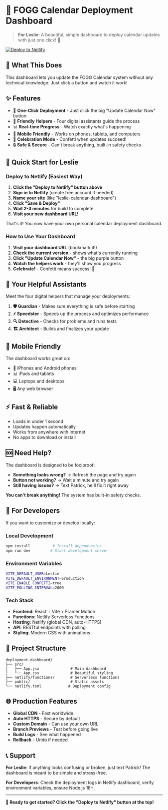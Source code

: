 # 📅 FOGG Calendar Deployment Dashboard

> **For Leslie**: A beautiful, simple dashboard to deploy calendar updates with just one click! 🚀

[![Deploy to Netlify](https://www.netlify.com/img/deploy/button.svg)](https://app.netlify.com/start/deploy?repository=https://github.com/candlefish-ai/fogg-calendar-dashboard)

## 🎯 What This Does

This dashboard lets you update the FOGG Calendar system without any technical knowledge. Just click a button and watch it work!

## ✨ Features

- 🚀 **One-Click Deployment** - Just click the big "Update Calendar Now" button
- 👥 **Friendly Helpers** - Four digital assistants guide the process
- 📊 **Real-time Progress** - Watch exactly what's happening
- 📱 **Mobile Friendly** - Works on phones, tablets, and computers
- 🎉 **Celebration Mode** - Confetti when updates succeed!
- 🔒 **Safe & Secure** - Can't break anything, built-in safety checks

## 🚀 Quick Start for Leslie

### Deploy to Netlify (Easiest Way)

1. **Click the "Deploy to Netlify" button above**
2. **Sign in to Netlify** (create free account if needed)
3. **Name your site** (like "leslie-calendar-dashboard")
4. **Click "Save & Deploy"**
5. **Wait 2-3 minutes** for build to complete
6. **Visit your new dashboard URL!**

That's it! You now have your own personal calendar deployment dashboard.

### How to Use Your Dashboard

1. **Visit your dashboard URL** (bookmark it!)
2. **Check the current version** - shows what's currently running
3. **Click "Update Calendar Now"** - the big purple button
4. **Watch the helpers work** - they'll show you progress
5. **Celebrate!** - Confetti means success! 🎉

## 🤖 Your Helpful Assistants

Meet the four digital helpers that manage your deployments:

1. **🛡️ Guardian** - Makes sure everything is safe before starting
2. **⚡ Speedster** - Speeds up the process and optimizes performance
3. **🔍 Detective** - Checks for problems and runs tests
4. **🏗️ Architect** - Builds and finalizes your update

## 📱 Mobile Friendly

The dashboard works great on:
- 📱 iPhones and Android phones
- 📊 iPads and tablets  
- 💻 Laptops and desktops
- 🖥️ Any web browser

## ⚡ Fast & Reliable

- Loads in under 1 second
- Updates happen automatically
- Works from anywhere with internet
- No apps to download or install

## 🆘 Need Help?

The dashboard is designed to be foolproof:

- **Something looks wrong?** → Refresh the page and try again
- **Button not working?** → Wait a minute and try again
- **Still having issues?** → Text Patrick, he'll fix it right away

**You can't break anything!** The system has built-in safety checks.

## 🔧 For Developers

If you want to customize or develop locally:

### Local Development
```bash
npm install          # Install dependencies
npm run dev         # Start development server
```

### Environment Variables
```bash
VITE_DEFAULT_USER=Leslie
VITE_DEFAULT_ENVIRONMENT=production
VITE_ENABLE_CONFETTI=true
VITE_POLLING_INTERVAL=2000
```

### Tech Stack
- **Frontend**: React + Vite + Framer Motion
- **Functions**: Netlify Serverless Functions
- **Hosting**: Netlify (global CDN, auto-HTTPS)
- **API**: RESTful endpoints with polling
- **Styling**: Modern CSS with animations

## 📁 Project Structure
```
deployment-dashboard/
├── src/
│   ├── App.jsx              # Main dashboard
│   └── App.css              # Beautiful styling
├── netlify/functions/       # Serverless functions
├── public/                  # Static assets
└── netlify.toml            # Deployment config
```

## 🌐 Production Features

- **Global CDN** - Fast worldwide
- **Auto HTTPS** - Secure by default  
- **Custom Domain** - Can use your own URL
- **Branch Previews** - Test before going live
- **Build Logs** - See what happened
- **Rollback** - Undo if needed

## 📞 Support

**For Leslie**: If anything looks confusing or broken, just text Patrick! The dashboard is meant to be simple and stress-free.

**For Developers**: Check the deployment logs in Netlify dashboard, verify environment variables, ensure Node.js 18+.

---

**🎉 Ready to get started? Click the "Deploy to Netlify" button at the top!**